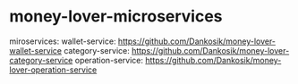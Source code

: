 # money-lover-microservices

miroservices:
  wallet-service: https://github.com/Dankosik/money-lover-wallet-service
  category-service: https://github.com/Dankosik/money-lover-category-service
  operation-service: https://github.com/Dankosik/money-lover-operation-service
